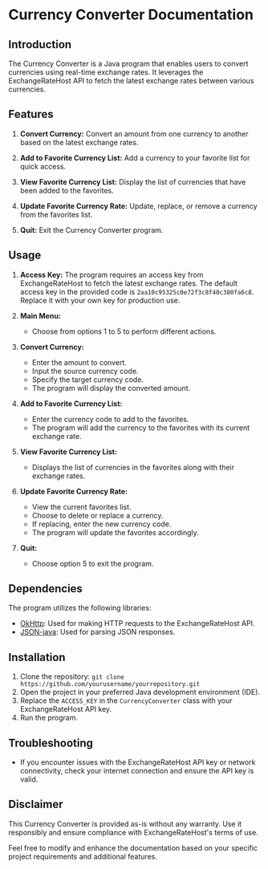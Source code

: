 # Currency Converter Documentation

## Introduction

The Currency Converter is a Java program that enables users to convert currencies using real-time exchange rates. It leverages the ExchangeRateHost API to fetch the latest exchange rates between various currencies.

## Features

1. **Convert Currency:** Convert an amount from one currency to another based on the latest exchange rates.

2. **Add to Favorite Currency List:** Add a currency to your favorite list for quick access.

3. **View Favorite Currency List:** Display the list of currencies that have been added to the favorites.

4. **Update Favorite Currency Rate:** Update, replace, or remove a currency from the favorites list.

5. **Quit:** Exit the Currency Converter program.

## Usage

1. **Access Key:** The program requires an access key from ExchangeRateHost to fetch the latest exchange rates. The default access key in the provided code is `2aa10c95325c0e72f3c8f40c380fa6c8`. Replace it with your own key for production use.

2. **Main Menu:**
   - Choose from options 1 to 5 to perform different actions.

3. **Convert Currency:**
   - Enter the amount to convert.
   - Input the source currency code.
   - Specify the target currency code.
   - The program will display the converted amount.

4. **Add to Favorite Currency List:**
   - Enter the currency code to add to the favorites.
   - The program will add the currency to the favorites with its current exchange rate.

5. **View Favorite Currency List:**
   - Displays the list of currencies in the favorites along with their exchange rates.

6. **Update Favorite Currency Rate:**
   - View the current favorites list.
   - Choose to delete or replace a currency.
   - If replacing, enter the new currency code.
   - The program will update the favorites accordingly.

7. **Quit:**
   - Choose option 5 to exit the program.

## Dependencies

The program utilizes the following libraries:

- [OkHttp](https://square.github.io/okhttp/): Used for making HTTP requests to the ExchangeRateHost API.
- [JSON-java](https://github.com/stleary/JSON-java): Used for parsing JSON responses.

## Installation

1. Clone the repository: `git clone https://github.com/yourusername/yourrepository.git`
2. Open the project in your preferred Java development environment (IDE).
3. Replace the `ACCESS_KEY` in the `CurrencyConverter` class with your ExchangeRateHost API key.
4. Run the program.

## Troubleshooting

- If you encounter issues with the ExchangeRateHost API key or network connectivity, check your internet connection and ensure the API key is valid.

## Disclaimer

This Currency Converter is provided as-is without any warranty. Use it responsibly and ensure compliance with ExchangeRateHost's terms of use.

Feel free to modify and enhance the documentation based on your specific project requirements and additional features.

